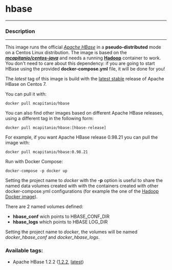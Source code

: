 # **hbase**
___

### Description
___

This image runs the official [*Apache HBase*](http://hbase.apache.org) in a **pseudo-distributed** mode on a Centos Linux distribution. The image is based on the [***mcapitanio/centos-java***](https://hub.docker.com/r/mcapitanio/centos-java) and needs a running [**Hadoop**](https://hub.docker.com/r/mcapitanio/hadoop) container to work. You don't need to care about this dependency: if you are going to start HBase using the provided **docker-compose.yml** file, it will be done for you!

The *latest* tag of this image is build with the [latest stable](http://www.apache.org/dyn/closer.cgi/hbase/) release of Apache HBase on Centos 7.

You can pull it with:

    docker pull mcapitanio/hbase


You can also find other images based on different Apache HBase releases, using a different tag in the following form:

    docker pull mcapitanio/hbase:[hbase-release]


For example, if you want Apache HBase release 0.98.21 you can pull the image with:

    docker pull mcapitanio/hbase:0.98.21

Run with Docker Compose:

    docker-compose -p docker up

Setting the project name to *docker* with the **-p** option is useful to share the named data volumes created with with the containers created with other docker-compose.yml configurations (for example the one of the [Hadoop Docker image](https://hub.docker.com/r/mcapitanio/hadoop/)).

There are 2 named volumes defined:

- **hbase_conf** wich points to HBASE_CONF_DIR
- **hbase_logs** which points to HBASE LOG_DIR

Setting the project name to *docker*, the volumes will be named *docker_hbase_conf* and *docker_hbase_logs*.

### Available tags:

- Apache HBase 1.2.2 ([1.2.2](https://github.com/mcapitanio/docker-hbase/blob/1.2.2/Dockerfile), [latest](https://github.com/mcapitanio/docker-hbase/blob/latest/Dockerfile))
